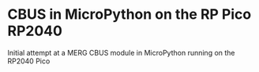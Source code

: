 # CBUS in MicroPython on the RP Pico RP2040

Initial attempt at a MERG CBUS module in MicroPython running on the RP2040 Pico
